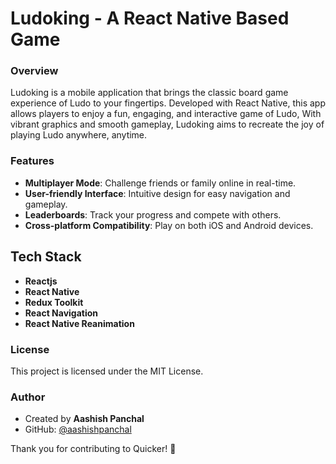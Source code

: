 # Ludoking - A React Native Based Game

### Overview

Ludoking is a mobile application that brings the classic board game experience of Ludo to your fingertips. Developed with React Native, this app allows players to enjoy a fun, engaging, and interactive game of Ludo, With vibrant graphics and smooth gameplay, Ludoking aims to recreate the joy of playing Ludo anywhere, anytime.

### Features

- **Multiplayer Mode**: Challenge friends or family online in real-time.
- **User-friendly Interface**: Intuitive design for easy navigation and gameplay.
- **Leaderboards**: Track your progress and compete with others.
- **Cross-platform Compatibility**: Play on both iOS and Android devices.

## Tech Stack

- **Reactjs**
- **React Native**
- **Redux Toolkit**
- **React Navigation**
- **React Native Reanimation**

### License

This project is licensed under the MIT License.

### Author

- Created by **Aashish Panchal**
- GitHub: [@aashishpanchal](https://github.com/aashishpanchal)

Thank you for contributing to Quicker! 🚀
